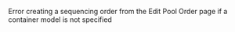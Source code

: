 Error creating a sequencing order from the Edit Pool Order page if a container model is not
specified
